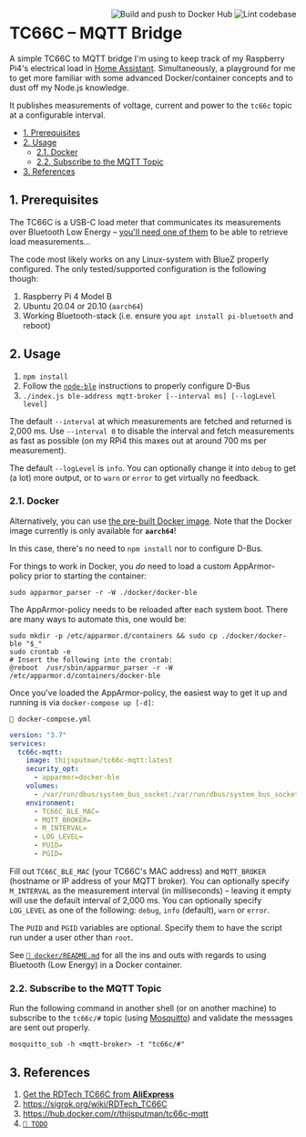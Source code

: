 <!-- markdownlint-disable no-inline-html -->
<p>
  <img
    src="https://github.com/thijsputman/tc66c-mqtt/workflows/Lint%20codebase/badge.svg"
    title="Lint codebase" align="right"/>
  <img
    src="https://github.com/thijsputman/tc66c-mqtt/workflows/Build%20and%20push%20to%20Docker%20Hub/badge.svg"
    title="Build and push to Docker Hub" align="right"/>
</p>
<!-- markdownlint-enable no-inline-html -->

# TC66C – MQTT Bridge

A simple TC66C to MQTT bridge I'm using to keep track of my Raspberry Pi4's
electrical load in
[Home Assistant](https://github.com/thijsputman/home-assistant-config).
Simultaneously, a playground for me to get more familiar with some advanced
Docker/container concepts and to dust off my Node.js knowledge.

It publishes measurements of voltage, current and power to the `tc66c` topic at
a configurable interval.

- [1. Prerequisites](#1-prerequisites)
- [2. Usage](#2-usage)
  - [2.1. Docker](#21-docker)
  - [2.2. Subscribe to the MQTT Topic](#22-subscribe-to-the-mqtt-topic)
- [3. References](#3-references)

## 1. Prerequisites

The TC66C is a USB-C load meter that communicates its measurements over
Bluetooth Low Energy –
[you'll need one of them](https://www.aliexpress.com/item/32968303350.html) to
be able to retrieve load measurements...

The code most likely works on any Linux-system with BlueZ properly configured.
The only tested/supported configuration is the following though:

1. Raspberry Pi 4 Model B
2. Ubuntu 20.04 or 20.10 (`aarch64`)
3. Working Bluetooth-stack (i.e. ensure you `apt install pi-bluetooth` and
   reboot)

## 2. Usage

1. `npm install`
2. Follow the [`node-ble`](https://github.com/chrvadala/node-ble) instructions
   to properly configure D-Bus
3. `./index.js ble-address mqtt-broker [--interval ms] [--logLevel level]`

The default `--interval` at which measurements are fetched and returned is 2,000
ms. Use `--interval 0` to disable the interval and fetch measurements as fast as
possible (on my RPi4 this maxes out at around 700 ms per measurement).

The default `--logLevel` is `info`. You can optionally change it into `debug` to
get (a lot) more output, or to `warn` or `error` to get virtually no feedback.

### 2.1. Docker

Alternatively, you can use
[the pre-built Docker image](https://hub.docker.com/r/thijsputman/tc66c-mqtt).
Note that the Docker image currently is only available for **`aarch64`**!

In this case, there's no need to `npm install` nor to configure D-Bus.

For things to work in Docker, you _do_ need to load a custom AppArmor-policy
prior to starting the container:

```shell
sudo apparmor_parser -r -W ./docker/docker-ble
```

The AppArmor-policy needs to be reloaded after each system boot. There are many
ways to automate this, one would be:

```shell
sudo mkdir -p /etc/apparmor.d/containers && sudo cp ./docker/docker-ble "$_"
sudo crontab -e
# Insert the following into the crontab:
@reboot  /usr/sbin/apparmor_parser -r -W /etc/apparmor.d/containers/docker-ble
```

Once you've loaded the AppArmor-policy, the easiest way to get it up and running
is via `docker-compose up [-d]`:

`📄 docker-compose.yml`

```yaml
version: "3.7"
services:
  tc66c-mqtt:
    image: thijsputman/tc66c-mqtt:latest
    security_opt:
      - apparmor=docker-ble
    volumes:
      - /var/run/dbus/system_bus_socket:/var/run/dbus/system_bus_socket
    environment:
      - TC66C_BLE_MAC=
      - MQTT_BROKER=
      - M_INTERVAL=
      - LOG_LEVEL=
      - PUID=
      - PGID=
```

Fill out `TC66C_BLE_MAC` (your TC66C's MAC address) and `MQTT_BROKER` (hostname
or IP address of your MQTT broker). You can optionally specify `M_INTERVAL` as
the measurement interval (in milliseconds) – leaving it empty will use the
default interval of 2,000 ms. You can optionally specify `LOG_LEVEL` as one of
the following: `debug`, `info` (default), `warn` or `error`.

The `PUID` and `PGID` variables are optional. Specify them to have the script
run under a user other than `root`.

See [`📄 docker/README.md`](./docker/README.md) for all the ins and outs with
regards to using Bluetooth (Low Energy) in a Docker container.

### 2.2. Subscribe to the MQTT Topic

Run the following command in another shell (or on another machine) to subscribe
to the `tc66c/#` topic (using [Mosquitto](https://mosquitto.org/)) and validate
the messages are sent out properly.

```shell
mosquitto_sub -h <mqtt-broker> -t "tc66c/#"
```

## 3. References

1. [Get the RDTech TC66C from **AliExpress**](https://www.aliexpress.com/item/32968303350.html)
2. <https://sigrok.org/wiki/RDTech_TC66C>
3. <https://hub.docker.com/r/thijsputman/tc66c-mqtt>
4. [`📄 TODO`](/TODO)
